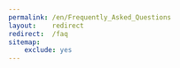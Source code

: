 ```yaml
---
permalink: /en/Frequently_Asked_Questions
layout:    redirect
redirect:  /faq
sitemap:
    exclude: yes
---
```

